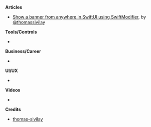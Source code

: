 
**Articles**

* [Show a banner from anywhere in SwiftUI using SwiftModifier](https://www.morningswiftui.com/blog/show-a-banner-from-anywhere-in-swiftui-using-swiftmodifier), by [@thomassivilay](https://twitter.com/thomassivilay)

**Tools/Controls**

* 

**Business/Career**

* 

**UI/UX**

* 

**Videos**

* 

**Credits**

* [thomas-sivilay](https://github.com/thomas-sivilay)
